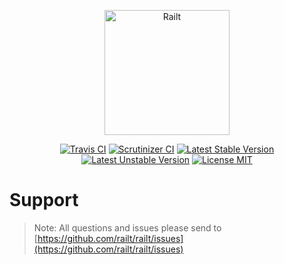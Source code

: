 <p align="center">
    <img src="https://railt.org/images/logo-dark.svg" width="200" alt="Railt" />
</p>

<p align="center">
    <a href="https://travis-ci.org/railt/support"><img src="https://travis-ci.org/railt/support.svg?branch=1.4.x" alt="Travis CI" /></a>
    <a href="https://scrutinizer-ci.com/g/railt/support/?branch=1.4.x"><img src="https://scrutinizer-ci.com/g/railt/support/badges/quality-score.png?b=1.4.x" alt="Scrutinizer CI" /></a>
    <a href="https://packagist.org/packages/railt/support"><img src="https://poser.pugx.org/railt/support/version" alt="Latest Stable Version"></a>
    <a href="https://packagist.org/packages/railt/support"><img src="https://poser.pugx.org/railt/support/v/unstable" alt="Latest Unstable Version"></a>
    <a href="https://raw.githubusercontent.com/railt/support/master/LICENSE.md"><img src="https://poser.pugx.org/railt/support/license" alt="License MIT"></a>
</p>

# Support

> Note: All questions and issues please send 
to [https://github.com/railt/railt/issues](https://github.com/railt/railt/issues)


